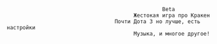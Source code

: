                                                      Beta
                                            Жестокая игра про Кракен
                                      Почти Дота 3 но лучше, есть настройки
                                            Музыка, и многое другое!

